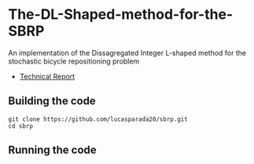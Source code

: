 # The-DL-Shaped-method-for-the-SBRP
An implementation of the Dissagregated Integer L-shaped method for the stochastic bicycle repositioning problem

* [Technical Report](https://www.cirrelt.ca/documentstravail/cirrelt-2024-26.pdf)

## Building the code

```
git clone https://github.com/lucasparada20/sbrp.git
cd sbrp
```

## Running the code
